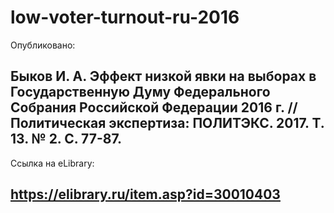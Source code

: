 # low-voter-turnout-ru-2016
Опубликовано:
## Быков И. А. Эффект низкой явки на выборах в Государственную Думу Федерального Собрания Российской Федерации 2016 г. // Политическая экспертиза: ПОЛИТЭКС. 2017. Т. 13. № 2. С. 77-87.
Ссылка на eLibrary:
## https://elibrary.ru/item.asp?id=30010403
